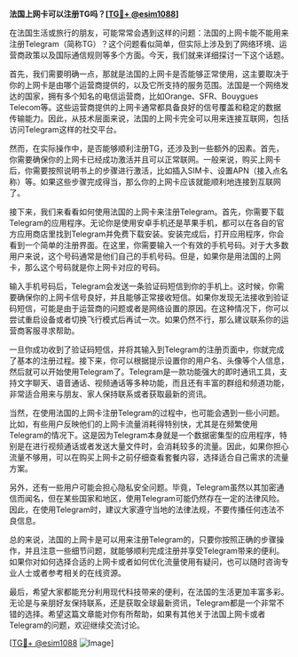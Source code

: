 **法国上网卡可以注册TG吗？[[TG💪+ @esim1088](https://t.me/s/esim1088)]**

在法国生活或旅行的朋友，可能常常会遇到这样的问题：法国的上网卡能不能用来注册Telegram（简称TG）？这个问题看似简单，但实际上涉及到了网络环境、运营商政策以及国际通信规则等多个方面。今天，我们就来详细探讨一下这个话题。

首先，我们需要明确一点，那就是法国的上网卡是否能够正常使用，这主要取决于你的上网卡是由哪个运营商提供的，以及它所支持的服务范围。法国是一个网络发达的国家，拥有多个知名的电信运营商，比如Orange、SFR、Bouygues Telecom等。这些运营商提供的上网卡通常都具备良好的信号覆盖和稳定的数据传输能力。因此，从技术层面来说，法国的上网卡完全可以用来连接互联网，包括访问Telegram这样的社交平台。

然而，在实际操作中，是否能够顺利注册TG，还涉及到一些额外的因素。首先，你需要确保你的上网卡已经成功激活并且可以正常联网。一般来说，购买上网卡后，你需要按照说明书上的步骤进行激活，比如插入SIM卡、设置APN（接入点名称）等。如果这些步骤完成得当，那么你的上网卡应该就能顺利地连接到互联网了。

接下来，我们来看看如何使用法国的上网卡来注册Telegram。首先，你需要下载Telegram的应用程序。无论你是使用安卓手机还是苹果手机，都可以在各自的官方应用商店里找到Telegram并免费下载安装。安装完成后，打开应用程序，你会看到一个简单的注册界面。在这里，你需要输入一个有效的手机号码。对于大多数用户来说，这个号码通常是他们自己的手机号码。但是，如果你是用法国的上网卡，那么这个号码就是你上网卡对应的号码。

输入手机号码后，Telegram会发送一条验证码短信到你的手机上。这时候，你需要确保你的上网卡信号良好，并且能够正常接收短信。如果你发现无法接收到验证码短信，可能是由于运营商的问题或者是网络设置的原因。在这种情况下，你可以尝试重启设备或者切换飞行模式后再试一次。如果仍然不行，那么建议联系你的运营商客服寻求帮助。

一旦你成功收到了验证码短信，并将其输入到Telegram的注册页面中，你就完成了基本的注册过程。接下来，你可以根据提示设置你的用户名、头像等个人信息，然后就可以开始使用Telegram了。Telegram是一款功能强大的即时通讯工具，支持文字聊天、语音通话、视频通话等多种功能，而且还有丰富的群组和频道功能，非常适合用来与朋友、家人保持联系或者获取最新的资讯。

当然，在使用法国的上网卡注册Telegram的过程中，也可能会遇到一些小问题。比如，有些用户反映他们的上网卡流量消耗得特别快，尤其是在频繁使用Telegram的情况下。这是因为Telegram本身就是一个数据密集型的应用程序，特别是在进行视频通话或者发送大量文件时，会消耗较多的流量。因此，如果你担心流量不够用，可以在购买上网卡之前仔细查看套餐内容，选择适合自己需求的流量方案。

另外，还有一些用户可能会担心隐私安全问题。毕竟，Telegram虽然以其加密通信而闻名，但在某些国家和地区，使用Telegram可能仍然存在一定的法律风险。因此，在使用Telegram时，建议大家遵守当地的法律法规，不要传播任何违法不良信息。

总的来说，法国的上网卡是可以用来注册Telegram的，只要你按照正确的步骤操作，并且注意一些细节问题，就能够顺利完成注册并享受Telegram带来的便利。如果你对如何选择合适的上网卡或者如何优化流量使用有疑问，也可以随时咨询专业人士或者参考相关的在线资源。

最后，希望大家都能充分利用现代科技带来的便利，在法国的生活更加丰富多彩。无论是与亲朋好友保持联系，还是获取全球最新资讯，Telegram都是一个非常不错的选择。希望这篇文章能对你有所帮助，如果有其他关于法国上网卡或者Telegram的问题，欢迎继续交流讨论。

[[TG💪+ @esim1088](https://t.me/s/esim1088) ![Image](https://i.postimg.cc/4NQfJmqS/Snipaste-2025-05-13-00-14-12.png)]